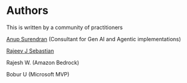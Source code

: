 # Authors

This is written by a community of practitioners

[Anup Surendran](https://www.linkedin.com/in/anupsurendran/)  (Consultant for Gen AI and Agentic implementations)

[Rajeev J Sebastian](https://www.linkedin.com/in/rajeevjs/)

Rajesh W. (Amazon Bedrock)

Bobur U (Microsoft MVP)
